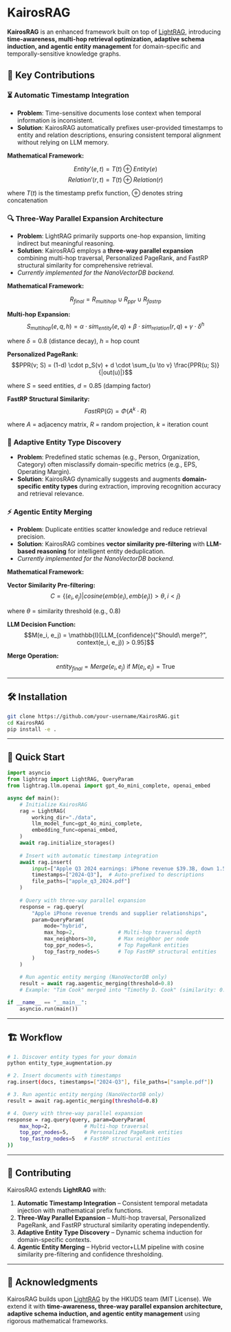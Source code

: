 # KairosRAG

**KairosRAG** is an enhanced framework built on top of [LightRAG](https://github.com/HKUDS/LightRAG), introducing **time-awareness, multi-hop retrieval optimization, adaptive schema induction, and agentic entity management** for domain-specific and temporally-sensitive knowledge graphs.

## 🚀 Key Contributions

### ⏳ **Automatic Timestamp Integration**

* **Problem**: Time-sensitive documents lose context when temporal information is inconsistent.
* **Solution**: KairosRAG automatically prefixes user-provided timestamps to entity and relation descriptions, ensuring consistent temporal alignment without relying on LLM memory.

**Mathematical Framework:**

$$Entity'(e, t) = T(t) \oplus Entity(e)$$
$$Relation'(r, t) = T(t) \oplus Relation(r)$$

where $T(t)$ is the timestamp prefix function, $\oplus$ denotes string concatenation

### 🔍 **Three-Way Parallel Expansion Architecture**

* **Problem**: LightRAG primarily supports one-hop expansion, limiting indirect but meaningful reasoning.
* **Solution**: KairosRAG employs a **three-way parallel expansion** combining multi-hop traversal, Personalized PageRank, and FastRP structural similarity for comprehensive retrieval.
* *Currently implemented for the NanoVectorDB backend.*

**Mathematical Framework:**

$$R_{final} = R_{multihop} \cup R_{ppr} \cup R_{fastrp}$$

**Multi-hop Expansion:**
$$S_{multihop}(e, q, h) = \alpha \cdot sim_{entity}(e, q) + \beta \cdot sim_{relation}(r, q) + \gamma \cdot \delta^h$$

where $\delta = 0.8$ (distance decay), $h$ = hop count

**Personalized PageRank:**
$$PPR(v; S) = (1-d) \cdot p_S(v) + d \cdot \sum_{u \to v} \frac{PPR(u; S)}{|out(u)|}$$

where $S$ = seed entities, $d = 0.85$ (damping factor)

**FastRP Structural Similarity:**
$$FastRP(G) = \Phi(A^k \cdot R)$$

where $A$ = adjacency matrix, $R$ = random projection, $k$ = iteration count

### 🧠 **Adaptive Entity Type Discovery**

* **Problem**: Predefined static schemas (e.g., Person, Organization, Category) often misclassify domain-specific metrics (e.g., EPS, Operating Margin).
* **Solution**: KairosRAG dynamically suggests and augments **domain-specific entity types** during extraction, improving recognition accuracy and retrieval relevance.

### ⚡ **Agentic Entity Merging**

* **Problem**: Duplicate entities scatter knowledge and reduce retrieval precision.
* **Solution**: KairosRAG combines **vector similarity pre-filtering** with **LLM-based reasoning** for intelligent entity deduplication.
* *Currently implemented for the NanoVectorDB backend.*

**Mathematical Framework:**

**Vector Similarity Pre-filtering:**
$$C = \{(e_i, e_j) | cosine(emb(e_i), emb(e_j)) > \theta, i < j\}$$

where $\theta$ = similarity threshold (e.g., 0.8)

**LLM Decision Function:**
$$M(e_i, e_j) = \mathbb{I}[LLM_{confidence}("Should\ merge?", context(e_i, e_j)) > 0.95]$$

**Merge Operation:**
$$entity_{final} = Merge(e_i, e_j) \text{ if } M(e_i, e_j) = \text{True}$$

---

## 🛠️ Installation

```bash
git clone https://github.com/your-username/KairosRAG.git
cd KairosRAG
pip install -e .
```

---

## 🚀 Quick Start

```python
import asyncio
from lightrag import LightRAG, QueryParam
from lightrag.llm.openai import gpt_4o_mini_complete, openai_embed

async def main():
    # Initialize KairosRAG
    rag = LightRAG(
        working_dir="./data",
        llm_model_func=gpt_4o_mini_complete,
        embedding_func=openai_embed,
    )
    await rag.initialize_storages()
    
    # Insert with automatic timestamp integration
    await rag.insert(
        input=["Apple Q3 2024 earnings: iPhone revenue $39.3B, down 1.5% YoY..."],
        timestamps=["2024-Q3"],  # Auto-prefixed to descriptions
        file_paths=["apple_q3_2024.pdf"]
    )
    
    # Query with three-way parallel expansion
    response = rag.query(
        "Apple iPhone revenue trends and supplier relationships",
        param=QueryParam(
            mode="hybrid", 
            max_hop=2,              # Multi-hop traversal depth
            max_neighbors=30,       # Max neighbor per node
            top_ppr_nodes=5,        # Top PageRank entities
            top_fastrp_nodes=5      # Top FastRP structural entities
        )
    )
    
    # Run agentic entity merging (NanoVectorDB only)
    result = await rag.aagentic_merging(threshold=0.8)
    # Example: "Tim Cook" merged into "Timothy D. Cook" (similarity: 0.903)

if __name__ == "__main__":
    asyncio.run(main())
```

---

## 🏗️ Workflow

```bash
# 1. Discover entity types for your domain
python entity_type_augmentation.py

# 2. Insert documents with timestamps
rag.insert(docs, timestamps=["2024-Q3"], file_paths=["sample.pdf"])

# 3. Run agentic entity merging (NanoVectorDB only)
result = await rag.agentic_merging(threshold=0.8)

# 4. Query with three-way parallel expansion
response = rag.query(query, param=QueryParam(
    max_hop=2,           # Multi-hop traversal
    top_ppr_nodes=5,     # Personalized PageRank entities
    top_fastrp_nodes=5   # FastRP structural entities
))
```

---

## 🤝 Contributing

KairosRAG extends **LightRAG** with:

1. **Automatic Timestamp Integration** – Consistent temporal metadata injection with mathematical prefix functions.
2. **Three-Way Parallel Expansion** – Multi-hop traversal, Personalized PageRank, and FastRP structural similarity operating independently.
3. **Adaptive Entity Type Discovery** – Dynamic schema induction for domain-specific contexts.
4. **Agentic Entity Merging** – Hybrid vector+LLM pipeline with cosine similarity pre-filtering and confidence thresholding.

---

## 🙏 Acknowledgments

KairosRAG builds upon [LightRAG](https://github.com/HKUDS/LightRAG) by the HKUDS team (MIT License).
We extend it with **time-awareness, three-way parallel expansion architecture, adaptive schema induction, and agentic entity management** using rigorous mathematical frameworks.
